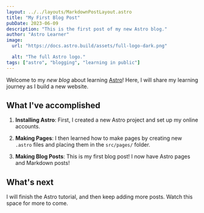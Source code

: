 ```yaml
---
layout: ../../layouts/MarkdownPostLayout.astro
title: "My First Blog Post"
pubDate: 2023-06-09
description: "This is the first post of my new Astro blog."
author: "Astro Learner"
image:
  url: "https://docs.astro.build/assets/full-logo-dark.png"

  alt: "The full Astro logo."
tags: ["astro", "blogging", "learning in public"]
---
```


Welcome to my _new blog_ about learning [Astro](https://astro.build)! Here, I will share my learning journey as I build a new website.

## What I've accomplished

1. **Installing Astro**: First, I created a new Astro project and set up my online accounts.

2. **Making Pages**: I then learned how to make pages by creating new `.astro` files and placing them in the `src/pages/` folder.

3. **Making Blog Posts**: This is my first blog post! I now have Astro pages and Markdown posts!

## What's next

I will finish the Astro tutorial, and then keep adding more posts. Watch this space for more to come.
